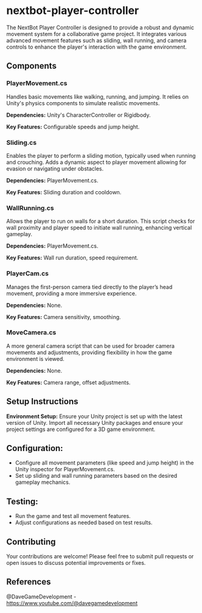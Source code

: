 # nextbot-player-controller
The NextBot Player Controller is designed to provide a robust and dynamic movement system for a collaborative game project. It integrates various advanced movement features such as sliding, wall running, and camera controls to enhance the player's interaction with the game environment.

## Components
### PlayerMovement.cs
Handles basic movements like walking, running, and jumping. It relies on Unity's physics components to simulate realistic movements.

**Dependencies:** Unity's CharacterController or Rigidbody.

**Key Features:** Configurable speeds and jump height.

### Sliding.cs
Enables the player to perform a sliding motion, typically used when running and crouching. Adds a dynamic aspect to player movement allowing for evasion or navigating under obstacles.

**Dependencies:** PlayerMovement.cs.

**Key Features:** Sliding duration and cooldown.

### WallRunning.cs
Allows the player to run on walls for a short duration. This script checks for wall proximity and player speed to initiate wall running, enhancing vertical gameplay.

**Dependencies:** PlayerMovement.cs.

**Key Features:** Wall run duration, speed requirement.

### PlayerCam.cs
Manages the first-person camera tied directly to the player’s head movement, providing a more immersive experience.

**Dependencies:** None.

**Key Features:** Camera sensitivity, smoothing.

### MoveCamera.cs
A more general camera script that can be used for broader camera movements and adjustments, providing flexibility in how the game environment is viewed.

**Dependencies:** None.

**Key Features:** Camera range, offset adjustments.

## Setup Instructions
**Environment Setup:** Ensure your Unity project is set up with the latest version of Unity. Import all necessary Unity packages and ensure your project settings are configured for a 3D game environment.

## Configuration:
* Configure all movement parameters (like speed and jump height) in the Unity inspector for PlayerMovement.cs.
* Set up sliding and wall running parameters based on the desired gameplay mechanics.

## Testing:
* Run the game and test all movement features.
* Adjust configurations as needed based on test results.

## Contributing
Your contributions are welcome! Please feel free to submit pull requests or open issues to discuss potential improvements or fixes.

## References
@DaveGameDevelopment - https://www.youtube.com/@davegamedevelopment

